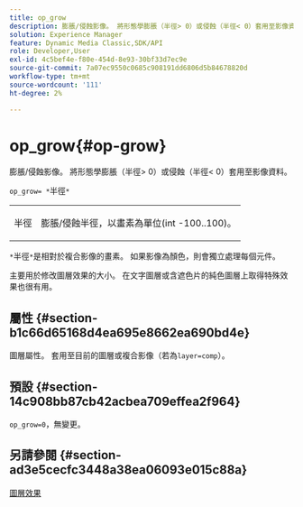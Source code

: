 ```yaml
---
title: op_grow
description: 膨脹/侵蝕影像。 將形態學膨脹（半徑> 0）或侵蝕（半徑< 0）套用至影像資料。
solution: Experience Manager
feature: Dynamic Media Classic,SDK/API
role: Developer,User
exl-id: 4c5bef4e-f80e-454d-8e93-30bf33d7ec9e
source-git-commit: 7a07ec9550c0685c908191dd6806d5b84678820d
workflow-type: tm+mt
source-wordcount: '111'
ht-degree: 2%

---
```


# op_grow{#op-grow}

膨脹/侵蝕影像。 將形態學膨脹（半徑> 0）或侵蝕（半徑&lt; 0）套用至影像資料。

`op_grow= *`半徑`*`

<table id="simpletable_3BAA4523D29E447FA7A4C9009B3E8344"> 
 <tr class="strow"> 
  <td class="stentry"> <p><span class="codeph"><span class="varname">半徑</span></span> </p> </td> 
  <td class="stentry"> <p>膨脹/侵蝕半徑，以畫素為單位(int -100..100)。 </p></td> 
 </tr> 
</table>

`*`半徑`*`是相對於複合影像的畫素。 如果影像為顏色，則會獨立處理每個元件。

主要用於修改圖層效果的大小。 在文字圖層或含遮色片的純色圖層上取得特殊效果也很有用。

## 屬性 {#section-b1c66d65168d4ea695e8662ea690bd4e}

圖層屬性。 套用至目前的圖層或複合影像（若為`layer=comp`）。

## 預設 {#section-14c908bb87cb42acbea709effea2f964}

`op_grow=0`，無變更。

## 另請參閱 {#section-ad3e5cecfc3448a38ea06093e015c88a}

[圖層效果](../../../../../is-api/http-ref/image-serving-api-ref/c-http-protocol-reference/c-syntax-and-features/r-layer-effects.md#reference-82a6b5311b3d4471ad2799adb3b2201c)
